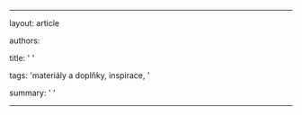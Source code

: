 
--- 

layout: article 

authors:  

title: ' ' 

tags: 'materiály a doplňky, inspirace, ' 

summary: ' ' 

--- 